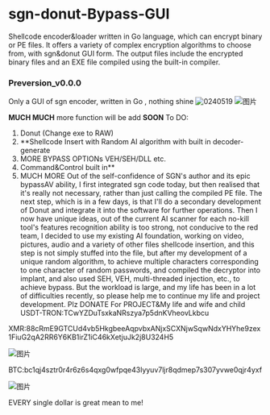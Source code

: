 # sgn-donut-Bypass-GUI
Shellcode encoder&amp;loader written in Go language, which can encrypt binary or PE files. It offers a variety of complex encryption algorithms to choose from, with sgn&amp;donut GUI form. The output files include the encrypted binary files and an EXE file compiled using the built-in compiler.
### **Preversion_v0.0.0**
Only a GUI of sgn encoder, written in Go , nothing shine
![0240519](https://github.com/A1bu5/sgn-donut-Bypass-GUI/assets/170033147/02aec086-085e-4d3e-9c75-fc7c2547493d)
![图片](https://github.com/A1bu5/sgn-donut-Bypass-GUI/assets/170033147/fd7a2ed8-4f2f-4f7b-a68b-d23fb73e01a9)

**MUCH MUCH** more function will be add **SOON**
To DO:
1. Donut (Change exe to RAW)
2. **Shellcode Insert with Random AI algorithm with built in decoder-generate
3. MORE BYPASS OPTIONs VEH/SEH/DLL etc.
4. Command&Control built in**
5. MUCH MORE
Out of the self-confidence of SGN's author and its epic bypassAV ability, I first integrated sgn code today, but then realised that it's really not necessary, rather than just calling the compiled PE file. The next step, which is in a few days, is that I'll do a secondary development of Donut and integrate it into the software for further operations. Then I now have unique ideas, out of the current AI scanner for each no-kill tool's features recognition ability is too strong, not conducive to the red team, I decided to use my existing AI foundation, working on video, pictures, audio and a variety of other files shellcode insertion, and this step is not simply stuffed into the file, but after my development of a unique random algorithm, to achieve multiple characters corresponding to one character of random passwords, and compiled the decryptor into implant, and also used SEH, VEH, multi-threaded injection, etc., to achieve bypass. But the workload is large, and my life has been in a lot of difficulties recently, so please help me to continue my life and project development.
Plz DONATE For PROJECT&My life and wife and child
USDT-TRON:TCwYZDuTsxkaNRszya7p5dnKVheovLkbcu



XMR:88cRmE9GTCUd4vb5HkgbeeAqpvbxANjxSCXNjwSqwNdxYHYhe9zex1FiuG2qA2RR6Y6KB1irZ1iC46kXetjuJk2j8U324H5

![图片](https://github.com/A1bu5/sgn-donut-Bypass-GUI/assets/170033147/c8d4daaf-1b48-4806-84d2-3658b70b3d8c)



BTC:bc1qj4sztr0r4r6z6s4qxg0wfpqe43lyyuv7ljr8qdmep7s307yvwe0qjr4yxf


![图片](https://github.com/A1bu5/sgn-donut-Bypass-GUI/assets/170033147/37852b7d-5a68-4a01-9ce8-df0442e8ca06)

EVERY single dollar is great mean to me!
